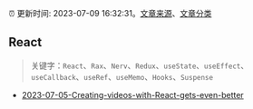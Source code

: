 :alarm_clock: 更新时间: 2023-07-09 16:32:31。[文章来源](/README.md)、[文章分类](/TAGS.md)

## React


> 关键字：`React`、`Rax`、`Nerv`、`Redux`、`useState`、`useEffect`、`useCallback`、`useRef`、`useMemo`、`Hooks`、`Suspense`



- [2023-07-05-Creating-videos-with-React-gets-even-better](https://react.statuscode.com/issues/346) 
